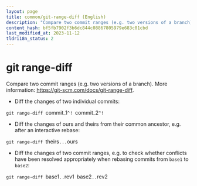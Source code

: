 ```yaml
---
layout: page
title: common/git-range-diff (English)
description: "Compare two commit ranges (e.g. two versions of a branch)."
content_hash: bf5fb7902f3b6dc844c08867805979e683c01cbd
last_modified_at: 2023-11-12
tldri18n_status: 2
---
```

# git range-diff

Compare two commit ranges (e.g. two versions of a branch).
More information: <https://git-scm.com/docs/git-range-diff>.

- Diff the changes of two individual commits:

`git range-diff `<span class="tldr-var badge badge-pill bg-dark-lm bg-white-dm text-white-lm text-dark-dm font-weight-bold">commit_1</span>`^! `<span class="tldr-var badge badge-pill bg-dark-lm bg-white-dm text-white-lm text-dark-dm font-weight-bold">commit_2</span>`^!`

- Diff the changes of ours and theirs from their common ancestor, e.g. after an interactive rebase:

`git range-diff `<span class="tldr-var badge badge-pill bg-dark-lm bg-white-dm text-white-lm text-dark-dm font-weight-bold">theirs</span>`...`<span class="tldr-var badge badge-pill bg-dark-lm bg-white-dm text-white-lm text-dark-dm font-weight-bold">ours</span>

- Diff the changes of two commit ranges, e.g. to check whether conflicts have been resolved appropriately when rebasing commits from `base1` to `base2`:

`git range-diff `<span class="tldr-var badge badge-pill bg-dark-lm bg-white-dm text-white-lm text-dark-dm font-weight-bold">base1</span>`..`<span class="tldr-var badge badge-pill bg-dark-lm bg-white-dm text-white-lm text-dark-dm font-weight-bold">rev1</span>` `<span class="tldr-var badge badge-pill bg-dark-lm bg-white-dm text-white-lm text-dark-dm font-weight-bold">base2</span>`..`<span class="tldr-var badge badge-pill bg-dark-lm bg-white-dm text-white-lm text-dark-dm font-weight-bold">rev2</span>
